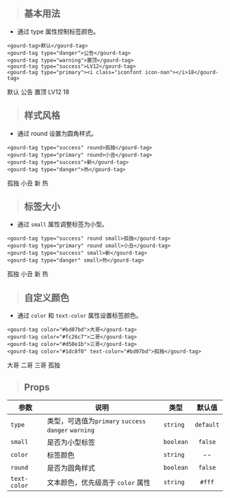 <div id="gourd">

> ## 基本用法

- 通过 type 属性控制标签颜色。

```
<gourd-tag>默认</gourd-tag>
<gourd-tag type="danger">公告</gourd-tag>
<gourd-tag type="warning">置顶</gourd-tag>
<gourd-tag type="success">LV12</gourd-tag>
<gourd-tag type="primary"><i class="iconfont icon-nan"></i>18</gourd-tag>
```

<output data-lang="output">
<gourd-tag>默认</gourd-tag>
<gourd-tag type="danger">公告</gourd-tag>
<gourd-tag type="warning">置顶</gourd-tag>
<gourd-tag type="success">LV12</gourd-tag>
<gourd-tag type="primary"><i class="iconfont icon-nan"></i>18</gourd-tag>
</output>


> ## 样式风格

- 通过 round 设置为圆角样式。

```
<gourd-tag type="success" round>孤独</gourd-tag>
<gourd-tag type="primary" round>小丑</gourd-tag>
<gourd-tag type="success">新</gourd-tag>
<gourd-tag type="danger">热</gourd-tag>
```

<output data-lang="output">
<gourd-tag type="success" round>孤独</gourd-tag>
<gourd-tag type="primary" round>小丑</gourd-tag>
<gourd-tag type="success">新</gourd-tag>
<gourd-tag type="danger">热</gourd-tag>
</output>

> ## 标签大小

- 通过 `small` 属性调整标签为小型。

```
<gourd-tag type="success" round small>孤独</gourd-tag>
<gourd-tag type="primary" round small>小丑</gourd-tag>
<gourd-tag type="success" small>新</gourd-tag>
<gourd-tag type="danger" small>热</gourd-tag>
```

<output data-lang="output">
<gourd-tag type="success" round small>孤独</gourd-tag>
<gourd-tag type="primary" round small>小丑</gourd-tag>
<gourd-tag type="success" small>新</gourd-tag>
<gourd-tag type="danger" small>热</gourd-tag>
</output>

> ## 自定义颜色

- 通过 `color` 和 `text-color` 属性设置标签颜色。

```
<gourd-tag color="#bd07bd">大哥</gourd-tag>
<gourd-tag color="#fc26c7">二哥</gourd-tag>
<gourd-tag color="#d50e1b">三哥</gourd-tag>
<gourd-tag color="#1dc8f0" text-color="#bd07bd">孤独</gourd-tag>
```

<output data-lang="output">
<gourd-tag color="#bd07bd">大哥</gourd-tag>
<gourd-tag color="#fc26c7">二哥</gourd-tag>
<gourd-tag color="#d50e1b">三哥</gourd-tag>
<gourd-tag color="#1dc8f0" text-color="#bd07bd">孤独</gourd-tag>
</output>

> ## Props

| 参数 | 说明 | 类型 | 默认值 |
| --- | --- | --- | :---: |
| `type` | 	类型，可选值为`primary` `success` `danger` `warning` | `string` | `default` |
| `small` | 是否为小型标签 | `boolean` | `false` |
| `color` | 标签颜色	 | `string` | -- |
| `round` | 是否为圆角样式 | `boolean` | `false` |
| `text-color` | 文本颜色，优先级高于 `color` 属性 | `string` | `#fff` |

</div>